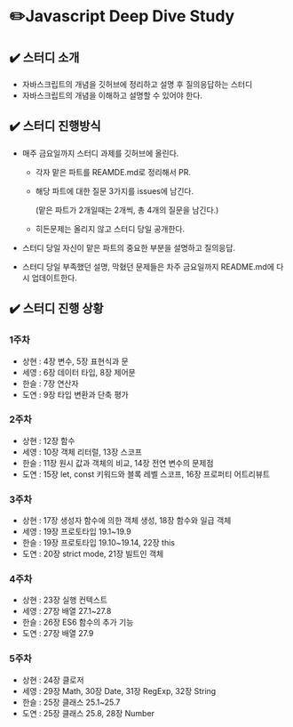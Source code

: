 # ✏️Javascript Deep Dive Study
## ✔️ 스터디 소개

- 자바스크립트의 개념을 깃허브에 정리하고 설명 후 질의응답하는 스터디
- 자바스크립트의 개념을 이해하고 설명할 수 있어야 한다.



## ✔️ 스터디 진행방식

- 매주 금요일까지 스터디 과제를 깃허브에 올린다.
    - 각자 맡은 파트를 REAMDE.md로 정리해서 PR.
    - 해당 파트에 대한 질문 3가지를 issues에 남긴다.
    
        (맡은 파트가 2개일때는 2개씩, 총 4개의 질문을 남긴다.)
    - 히든문제는 올리지 않고 스터디 당일 공개한다.
    
- 스터디 당일 자신이 맡은 파트의 중요한 부분을 설명하고 질의응답.
- 스터디 당일 부족했던 설명, 막혔던 문제들은 차주 금요일까지 README.md에 다시 업데이트한다.



## ✔️ 스터디 진행 상황

### 1주차

- 상현 : 4장 변수, 5장 표현식과 문
- 세영 : 6장 데이터 타입, 8장 제어문
- 한슬 : 7장 연산자
- 도연 : 9장 타입 변환과 단축 평가

### 2주차

- 상현 : 12장 함수
- 세영 : 10장 객체 리터럴, 13장 스코프
- 한슬 : 11장 원시 값과 객체의 비교, 14장 전연 변수의 문제점
- 도연 : 15장 let, const 키워드와 블록 레벨 스코프, 16장 프로퍼티 어트리뷰트

### 3주차

- 상현 : 17장 생성자 함수에 의한 객체 생성, 18장 함수와 일급 객체
- 세영 : 19장 프로토타입 19.1~19.9
- 한슬 : 19장 프로토타입 19.10~19.14, 22장 this
- 도연 : 20장 strict mode, 21장 빌트인 객체

### 4주차

- 상현 : 23장 실행 컨텍스트
- 세영 : 27장 배열 27.1~27.8
- 한슬 : 26장 ES6 함수의 추가 기능
- 도연 : 27장 배열 27.9

### 5주차

- 상현 : 24장 클로저
- 세영 : 29장 Math, 30장 Date, 31장 RegExp, 32장 String
- 한슬 : 25장 클래스 25.1~25.7
- 도연 : 25장 클래스 25.8, 28장 Number